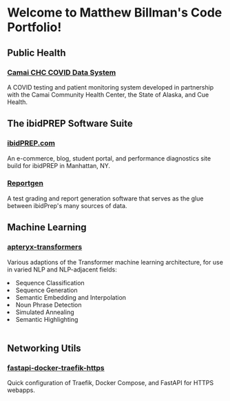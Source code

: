 # Welcome to Matthew Billman's Code Portfolio!

## Public Health

### [Camai CHC COVID Data System](/public_health/camai.md)
A COVID testing and patient monitoring system developed in partnership with the Camai Community Health Center, the State of Alaska, and Cue Health.

## The ibidPREP Software Suite

### [ibidPREP.com](https://ibidprep.com)
An e-commerce, blog, student portal, and performance diagnostics site build for ibidPREP in Manhattan, NY.

### [Reportgen](https://github.com/mgbvox/rg-public)
A test grading and report generation software that serves as the glue between ibidPrep's many sources of data.

## Machine Learning

### [apteryx-transformers](https://github.com/apteryxlabs/apteryx-transformers)

Various adaptions of the Transformer machine learning architecture, for use in varied NLP and NLP-adjacent fields:
<li>Sequence Classification</li>
<li>Sequence Generation</li>
<li>Semantic Embedding and Interpolation</li>
<li>Noun Phrase Detection</li>
<li>Simulated Annealing</li>
<li>Semantic Highlighting</li>
<br>

## Networking Utils

### [fastapi-docker-traefik-https](https://github.com/apteryxlabs/fastapi-docker-traefik-https)
Quick configuration of Traefik, Docker Compose, and FastAPI for HTTPS webapps.


